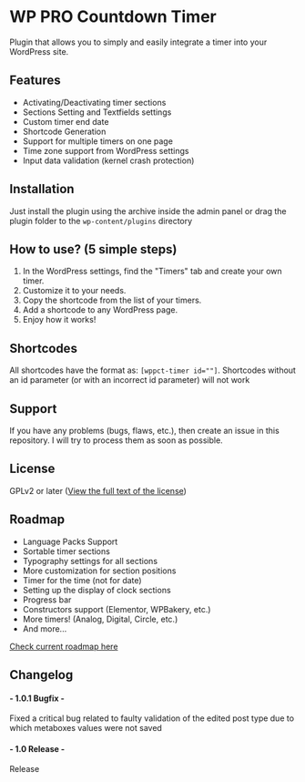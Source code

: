 # WP PRO Countdown Timer
 Plugin that allows you to simply and easily integrate a timer into your WordPress site.

## Features

- Activating/Deactivating timer sections
- Sections Setting and Textfields settings
- Custom timer end date
- Shortcode Generation
- Support for multiple timers on one page
- Time zone support from WordPress settings
- Input data validation (kernel crash protection)

## Installation

Just install the plugin using the archive inside the admin panel or drag the plugin folder to the `wp-content/plugins` directory

## How to use? (5 simple steps)

1. In the WordPress settings, find the "Timers" tab and create your own timer. 
2. Customize it to your needs. 
3. Copy the shortcode from the list of your timers. 
4. Add a shortcode to any WordPress page. 
5. Enjoy how it works!

## Shortcodes

All shortcodes have the format as: `[wppct-timer id=""]`. Shortcodes without an id parameter (or with an incorrect id parameter) will not work

## Support

If you have any problems (bugs, flaws, etc.), then create an issue in this repository. I will try to process them as soon as possible.

## License

GPLv2 or later
([View the full text of the license](LICENSE.md))

## Roadmap

- Language Packs Support
- Sortable timer sections
- Typography settings for all sections
- More customization for section positions
- Timer for the time (not for date)
- Setting up the display of clock sections
- Progress bar
- Constructors support (Elementor, WPBakery, etc.)
- More timers! (Analog, Digital, Circle, etc.)
- And more...

[Check current roadmap here](ROADMAP.md)

## Changelog

#### - 1.0.1 Bugfix -
Fixed a critical bug related to faulty validation of the edited post type due to which metaboxes values were not saved

#### - 1.0 Release -
Release
